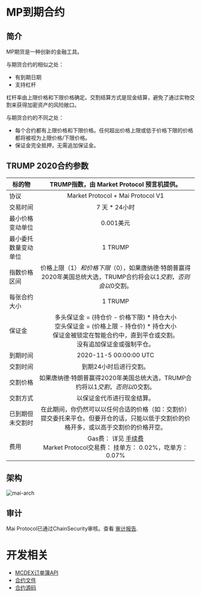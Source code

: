 # MP到期合约

## 简介
MP期货是一种创新的金融工具。

与期货合约的相似之处：
- 有到期日期
- 支持杠杆

杠杆率由上限价格和下限价格确定。交割结算方式是现金结算，避免了通过实物交割来获得加密资产的风险敞口。

与期货合约的不同之处：
- 每个合约都有上限价格和下限价格。任何超出价格上限或低于价格下限的价格都将被视为上限价格/下限价格。
- 保证金完全抵押，无需追加保证金。

## TRUMP 2020合约参数

| 标的物               | TRUMP指数，由 Market Protocol 预言机提供。      | 
| ---------------------|:----------------------------------------------: |
| 协议                 | Market Protocol + Mai Protocol V1 |
| 交易时间             | 7 天 * 24小时        |  
| 最小价格变动单位     | 0.001美元 |   
| 最小委托数量变动单位 | 1 TRUMP |
| 指数价格区间         | 价格上限（$1）和价格下限（$0），如果唐纳德·特朗普赢得2020年美国总统大选，TRUMP合约将会以$1交割，否则会以$0交割。       | 
| 每张合约大小         | 1 TRUMP         |   
| 保证金               | 多头保证金 = (持仓价 - 价格下限) * 持仓大小<br/>空头保证金 = (价格上限 - 持仓价) * 持仓大小<br/>保证金被锁定在智能合约中，直到平仓或交割。<br/>没有追加保证金或强制平仓。     |  
| 到期时间             | 2020-11-5 00:00:00 UTC   |  
| 交割时间             | 到期24小时后进行交割。          |
| 交割价格             | 如果唐纳德·特朗普赢得2020年美国总统大选，TRUMP合约将以$1交割，否则以$0交割。            | 
| 交割方式             | 以保证金代币进行现金结算。      |  
| 已到期但未交割时     | 在此期间，你仍然可以以任何合适的价格（如：交割价）提交委托来平仓。但要开仓的话，只能以低于交割价的价格开多，或以高于交割价的价格开空。 |
| 费用                 | Gas费： 详见 [手续费](/cn/general-information.md#fee)  <br>Market Protocol交易费： 挂单方： 0.02%，吃单方： 0.07% | 

## 架构

![mai-arch](asset/mai-arch.png)

## 审计

Mai Protocol已通过ChainSecurity审核。查看 [审计报告](https://github.com/mcdexio/mai-protocol/blob/master/audit/ChainSecurity_MaiProtocol.pdf).

# 开发相关
* [MCDEX订单簿API](https://mcdex.io/doc/api)
* [合约文件](https://github.com/mcdexio/documents)
* [合约源码](https://github.com/mcdexio/mai-protocol)
